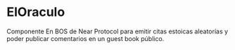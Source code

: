 # ElOraculo
Componente En BOS de Near Protocol para emitir citas estoicas aleatorías y poder publicar comentarios en un guest book público. 
